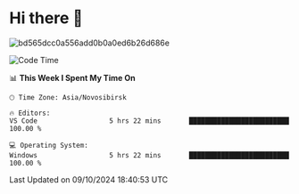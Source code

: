 # Hi there 🧃


![bd565dcc0a556add0b0a0ed6b26d686e](https://github.com/Netall0/Netall0/assets/113532176/3b1d4b44-6a21-4538-a6ec-2ba2a7c53f63)



<!--START_SECTION:waka-->
![Code Time](http://img.shields.io/badge/Code%20Time-329%20hrs%205%20mins-blue)

📊 **This Week I Spent My Time On** 

```text
🕑︎ Time Zone: Asia/Novosibirsk

🔥 Editors: 
VS Code                  5 hrs 22 mins       █████████████████████████   100.00 % 

💻 Operating System: 
Windows                  5 hrs 22 mins       █████████████████████████   100.00 % 
```


 Last Updated on 09/10/2024 18:40:53 UTC
<!--END_SECTION:waka-->



